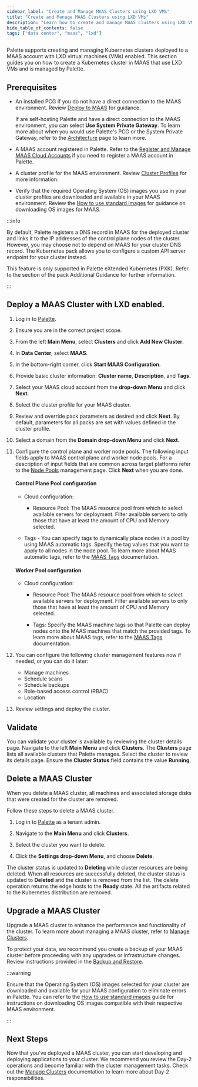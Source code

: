 ```yaml
---
sidebar_label: "Create and Manage MAAS Clusters using LXD VMs"
title: "Create and Manage MAAS Clusters using LXD VMs"
description: "Learn how to create and manage MAAS clusters using LXD VMs in Palette."
hide_table_of_contents: false
tags: ["data center", "maas", "lxd"]
---
```


Palette supports creating and managing Kubernetes clusters deployed to a MAAS account with LXD virtual machines (VMs)
enabled. This section guides you on how to create a Kubernetes cluster in MAAS that use LXD VMs and is managed by
Palette.

## Prerequisites

- An installed PCG if you do not have a direct connection to the MAAS environment. Review
  [Deploy to MAAS](../../pcg/deploy-pcg/maas.md) for guidance.

  If are self-hosting Palette and have a direct connection to the MAAS environment, you can select **Use System Private
  Gateway**. To learn more about when you would use Palette's PCG or the System Private Gateway, refer to the
  [Architecture](architecture.md) page to learn more.

- A MAAS account registered in Palette. Refer to the
  [Register and Manage MAAS Cloud Accounts](register-manage-maas-cloud-accounts.md) if you need to register a MAAS
  account in Palette.

- A cluster profile for the MAAS environment. Review
  [Cluster Profiles](../../../profiles/cluster-profiles/cluster-profiles.md) for more information.

- Verify that the required Operating System (OS) images you use in your cluster profiles are downloaded and available in
  your MAAS environment. Review the [How to use standard images](https://canonical.com/maas/docs/about-images) for
  guidance on downloading OS images for MAAS.

:::info

By default, Palette registers a DNS record in MAAS for the deployed cluster and links it to the IP addresses of the
control plane nodes of the cluster. However, you may choose not to depend on MAAS for your cluster DNS record. The
Kubernetes pack allows you to configure a custom API server endpoint for your cluster instead.

<!-- prettier-ignore-start -->

This feature is only supported in Palette eXtended Kubernetes (PXK). Refer to the <VersionedLink text="Custom API Server Endpoint for MAAS Clusters" url="integrations/packs/?pack=kubernetes" /> section of the pack Additional Guidance for further information.

<!-- prettier-ignore-end -->

:::

## Deploy a MAAS Cluster with LXD enabled.

1.  Log in to [Palette](https://console.spectrocloud.com).

2.  Ensure you are in the correct project scope.

3.  From the left **Main Menu**, select **Clusters** and click **Add New Cluster**.

4.  In **Data Center**, select **MAAS**.

5.  In the bottom-right corner, click **Start MAAS Configuration**.

6.  Provide basic cluster information: **Cluster name**, **Description**, and **Tags**.

7.  Select your MAAS cloud account from the **drop-down Menu** and click **Next**.

8.  Select the cluster profile for your MAAS cluster.

9.  Review and override pack parameters as desired and click **Next**. By default, parameters for all packs are set with
    values defined in the cluster profile.

10. Select a domain from the **Domain drop-down Menu** and click **Next**.

11. Configure the control plane and worker node pools. The following input fields apply to MAAS control plane and worker
    node pools. For a description of input fields that are common across target platforms refer to the
    [Node Pools](../../cluster-management/node-pool.md) management page. Click **Next** when you are done.

    #### Control Plane Pool configuration

    - Cloud configuration:

      - Resource Pool: The MAAS resource pool from which to select available servers for deployment. Filter available
        servers to only those that have at least the amount of CPU and Memory selected.

    - Tags - You can specify tags to dynamically place nodes in a pool by using MAAS automatic tags. Specify the tag
      values that you want to apply to all nodes in the node pool. To learn more about MAAS automatic tags, refer to the
      [MAAS Tags](https://maas.cloud.cbh.kth.se/MAAS/docs/cli/how-to-tag-machines.html#heading--how-to-create-automatic-tags)
      documentation.

    #### Worker Pool configuration

    - Cloud configuration:

      - Resource Pool: The MAAS resource pool from which to select available servers for deployment. Filter available
        servers to only those that have at least the amount of CPU and Memory selected.

      - Tags: Specify the MAAS machine tags so that Palette can deploy nodes onto the MAAS machines that match the
        provided tags. To learn more about MAAS tags, refer to the
        [MAAS Tags](https://canonical.com/maas/docs/about-machine-groups#p-22953-tags) documentation.

12. You can configure the following cluster management features now if needed, or you can do it later:

    - Manage machines
    - Schedule scans
    - Schedule backups
    - Role-based access control (RBAC)
    - Location

13. Review settings and deploy the cluster.

## Validate

You can validate your cluster is available by reviewing the cluster details page. Navigate to the left **Main Menu** and
click **Clusters**. The **Clusters** page lists all available clusters that Palette manages. Select the cluster to
review its details page. Ensure the **Cluster Status** field contains the value **Running**.

## Delete a MAAS Cluster

When you delete a MAAS cluster, all machines and associated storage disks that were created for the cluster are removed.

Follow these steps to delete a MAAS cluster.

1. Log in to [Palette](https://console.spectrocloud.com) as a tenant admin.

2. Navigate to the **Main Menu** and click **Clusters**.

3. Select the cluster you want to delete.

4. Click the **Settings drop-down Menu**, and choose **Delete**.

The cluster status is updated to **Deleting** while cluster resources are being deleted. When all resources are
successfully deleted, the cluster status is updated to **Deleted** and the cluster is removed from the list. The delete
operation returns the edge hosts to the **Ready** state. All the artifacts related to the Kubernetes distribution are
removed.

## Upgrade a MAAS Cluster

Upgrade a MAAS cluster to enhance the performance and functionality of the cluster. To learn more about managing a MAAS
cluster, refer to [Manage Clusters](../../cluster-management/cluster-updates.md).

To protect your data, we recommend you create a backup of your MAAS cluster before proceeding with any upgrades or
infrastructure changes. Review instructions provided in the
[Backup and Restore](../../cluster-management/backup-restore/backup-restore.md).

:::warning

Ensure that the Operating System (OS) images selected for your cluster are downloaded and available for your MAAS
configuration to eliminate errors in Palette. You can refer to the
[How to use standard images](https://canonical.com/maas/docs/about-images) guide for instructions on downloading OS
images compatible with their respective MAAS environment.

:::

## Next Steps

Now that you’ve deployed a MAAS cluster, you can start developing and deploying applications to your cluster. We
recommend you review the Day-2 operations and become familiar with the cluster management tasks. Check out the
[Manage Clusters](../../cluster-management/cluster-management.md) documentation to learn more about Day-2
responsibilities.
